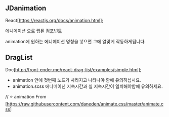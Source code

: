 ## JDanimation

React[https://reactjs.org/docs/animation.html];

에니메이션 으로 랩된 컴포넌트

animation에 원하는 에니메이션 명칭을 넣으면
그에 알맞게 작동하게됩니다.

## DragList

Doc[http://front-ender.me/react-drag-list/examples/simple.html];

- animation 안에 첫번째 노드가 사라지고 나타나야 함에 유의하십시요.
- animation.scss 에니메이션 지속시간과 실 지속시간이 일치해야함에 유의하세요.

// ⭐️ animation From [https://raw.githubusercontent.com/daneden/animate.css/master/animate.css]
